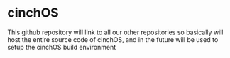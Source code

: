 # cinchOS

This github repository will link to all our other repositories so basically will host the entire source code of cinchOS, and in the future will be used to setup the cinchOS build environment
